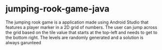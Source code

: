 # jumping-rook-game-java
The jumping rook game is a application made using Android Studio that features a player marker in a 2D grid of numbers. The user can jump across the grid based on the tile value that starts at the top-left and needs to get to the bottom right. The levels are randomly generated and a solution is always garunteed
